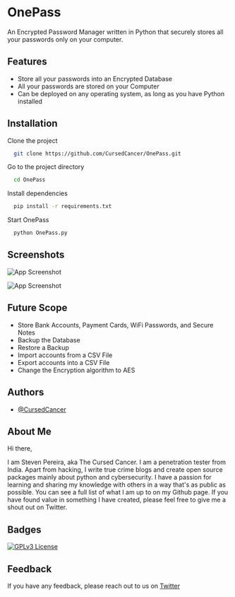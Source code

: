 # OnePass

An Encrypted Password Manager written in Python that securely stores all your passwords only on your computer. 

## Features

- Store all your passwords into an Encrypted Database
- All your passwords are stored on your Computer
- Can be deployed on any operating system, as long as you have Python installed

## Installation

Clone the project

```bash
  git clone https://github.com/CursedCancer/OnePass.git
```

Go to the project directory

```bash
  cd OnePass
```

Install dependencies

```bash
  pip install -r requirements.txt
```

Start OnePass

```bash
  python OnePass.py
```

## Screenshots

![App Screenshot](https://github.com/CursedCancer/OnePass/blob/main/assets/Main%20Menu.png)

![App Screenshot](https://github.com/CursedCancer/OnePass/blob/main/assets/Display%20Passwords.png)
## Future Scope

- Store Bank Accounts, Payment Cards, WiFi Passwords, and Secure Notes
- Backup the Database
- Restore a Backup
- Import accounts from a CSV File
- Export accounts into a CSV File
- Change the Encryption algorithm to AES
## Authors

- [@CursedCancer](https://www.github.com/CursedCancer)

## About Me

Hi there,

I am Steven Pereira, aka The Cursed Cancer. I am a penetration tester from India. Apart from hacking, I write true crime blogs and create open source packages mainly about python and cybersecurity. I have a passion for learning and sharing my knowledge with others in a way that's as public as possible. You can see a full list of what I am up to on my Github page. If you have found value in something I have created, please feel free to give me a shout out on Twitter.
## Badges

[![GPLv3 License](https://img.shields.io/badge/License-GPL%20v3-yellow.svg)](https://opensource.org/licenses/)

## Feedback

If you have any feedback, please reach out to us on [Twitter](https://twitter.com/StevenP2701)

